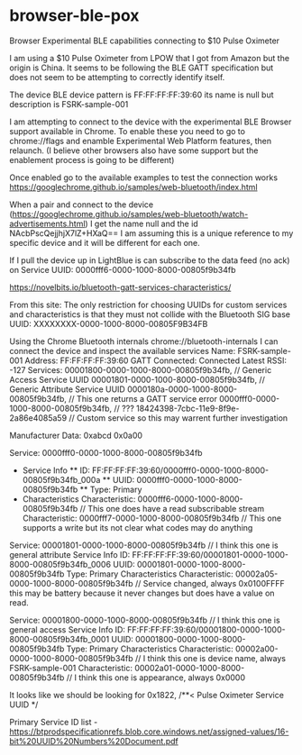# browser-ble-pox
 
Browser Experimental BLE capabilities connecting to $10 Pulse Oximeter

I am using a $10 Pulse Oximeter from LPOW that I got from Amazon but the origin is China.  It seems to be following the BLE GATT specification but does not seem to be attempting to correctly identify itself.  

The device BLE device pattern is FF:FF:FF:FF:39:60 its name is null but description is FSRK-sample-001

I am attempting to connect to the device with the experimental BLE Browser support available in Chrome.  To enable these you need to go to chrome://flags and enamble Experimental Web Platform features, then relaunch.  (I believe other browsers also have some support but the enablement process is going to be different)

Once enabled go to the available examples to test the connection works 
https://googlechrome.github.io/samples/web-bluetooth/index.html

When a pair and connect to the device (https://googlechrome.github.io/samples/web-bluetooth/watch-advertisements.html) I get the name null and the id NAcbPscQejjhjX7lZ+HXaQ== I am assuming this is a unique reference to my specific device and it will be different for each one.

If I pull the device up in LightBlue is can subscribe to the data feed (no ack) on Service UUID: 0000fff6-0000-1000-8000-00805f9b34fb


https://novelbits.io/bluetooth-gatt-services-characteristics/

From this site:
The only restriction for choosing UUIDs for custom services and characteristics is that they must not collide with the Bluetooth SIG base UUID: XXXXXXXX-0000-1000-8000-00805F9B34FB

Using the Chrome Bluetooth internals chrome://bluetooth-internals I can connect the device and inspect the available services
Name: FSRK-sample-001
Address: FF:FF:FF:FF:39:60
GATT Connected:
Connected
Latest RSSI: -127
Services:
00001800-0000-1000-8000-00805f9b34fb, // Generic Access Service UUID
00001801-0000-1000-8000-00805f9b34fb, // Generic Attribute Service UUID
0000180a-0000-1000-8000-00805f9b34fb, // This one returns a GATT service error
0000fff0-0000-1000-8000-00805f9b34fb, // ???
18424398-7cbc-11e9-8f9e-2a86e4085a59  // Custom service so this may warrent further investigation 

Manufacturer Data:
0xabcd 0x0a00

Service: 0000fff0-0000-1000-8000-00805f9b34fb
*  Service Info
**    ID: FF:FF:FF:FF:39:60/0000fff0-0000-1000-8000-00805f9b34fb_000a
**    UUID: 0000fff0-0000-1000-8000-00805f9b34fb
**    Type: Primary
*  Characteristics
    Characteristic: 0000fff6-0000-1000-8000-00805f9b34fb  // This one does have a read subscribable stream 
    Characteristic: 0000fff7-0000-1000-8000-00805f9b34fb  // This one supports a write but its not clear what codes may do anything

Service: 00001801-0000-1000-8000-00805f9b34fb  // I think this one is general attribute 
  Service Info
    ID: FF:FF:FF:FF:39:60/00001801-0000-1000-8000-00805f9b34fb_0006
    UUID: 00001801-0000-1000-8000-00805f9b34fb
    Type: Primary
  Characteristics
    Characteristic: 00002a05-0000-1000-8000-00805f9b34fb  // Service changed, always 0x0100FFFF this may be battery because it never changes but does have a value on read.

Service: 00001800-0000-1000-8000-00805f9b34fb  // I think this one is general access 
  Service Info
    ID: FF:FF:FF:FF:39:60/00001800-0000-1000-8000-00805f9b34fb_0001
    UUID: 00001800-0000-1000-8000-00805f9b34fb
    Type: Primary
  Characteristics
    Characteristic: 00002a00-0000-1000-8000-00805f9b34fb  // I think this one is device name, always FSRK-sample-001
    Characteristic: 00002a01-0000-1000-8000-00805f9b34fb  // I think this one is appearance, always 0x0000 


It looks like we should be looking for 0x1822, /**< Pulse Oximeter Service UUID */


Primary Service ID list - https://btprodspecificationrefs.blob.core.windows.net/assigned-values/16-bit%20UUID%20Numbers%20Document.pdf


